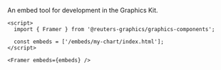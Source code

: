 An embed tool for development in the Graphics Kit.

```svelte
<script>
  import { Framer } from '@reuters-graphics/graphics-components';

  const embeds = ['/embeds/my-chart/index.html'];
</script>

<Framer embeds={embeds} />
```
